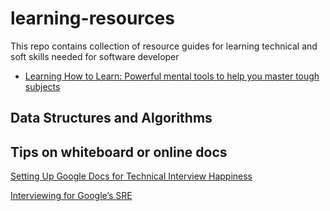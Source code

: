 # learning-resources

This repo contains collection of resource guides for learning technical and soft skills needed for software developer

- [Learning How to Learn: Powerful mental tools to help you master tough subjects](https://www.coursera.org/learn/learning-how-to-learn)

## Data Structures and Algorithms



## Tips on whiteboard or online docs

[Setting Up Google Docs for Technical Interview Happiness](https://codefellows.medium.com/setting-up-google-docs-for-technical-interview-happiness-3e26b66afe92)

[Interviewing for Google’s SRE
](https://deavid.wordpress.com/2019/12/08/interviewing-for-googles-sre/)

